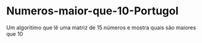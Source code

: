 # Numeros-maior-que-10-Portugol
Um algoritimo que lê uma matriz de 15 números e mostra quais são maiores que 10
